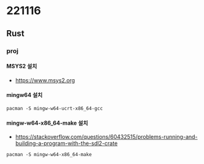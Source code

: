# 221116
## Rust
### proj
#### MSYS2 설치
- https://www.msys2.org

#### mingw64 설치
```
pacman -S mingw-w64-ucrt-x86_64-gcc
```

#### mingw-w64-x86_64-make 설치
- https://stackoverflow.com/questions/60432515/problems-running-and-building-a-program-with-the-sdl2-crate
```
pacman -S mingw-w64-x86_64-make
```
